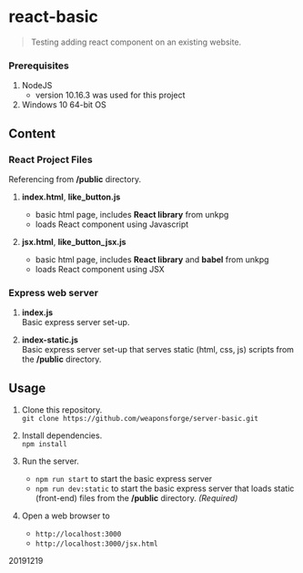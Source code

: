 # react-basic

> Testing adding react component on an existing website.



### Prerequisites

1. NodeJS
	- version 10.16.3 was used for this project
2. Windows 10 64-bit OS



## Content


### React Project Files

Referencing from **/public** directory.

1. **index.html**, **like\_button.js**
	- basic html page, includes **React library** from unkpg
	- loads React component using Javascript

2. **jsx.html**, **like\_button\_jsx.js**
	- basic html page, includes **React library** and **babel** from unkpg
	- loads React component using JSX


### Express web server

1. **index.js**  
Basic express server set-up.

2. **index-static.js**  
Basic express server set-up that serves static (html, css, js) scripts from the **/public** directory.



## Usage

1. Clone this repository.  
`git clone https://github.com/weaponsforge/server-basic.git`

2. Install dependencies.  
`npm install`

3. Run the server.  
	- `npm run start` to start the basic express server
	- `npm run dev:static` to start the basic express server that loads static (front-end) files from the **/public** directory. *(Required)*

4. Open a web browser to  
   - `http://localhost:3000`
   - `http://localhost:3000/jsx.html`


20191219

